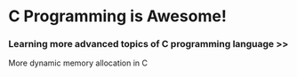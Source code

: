 # C Programming is Awesome!

### Learning more advanced topics of C programming language >>
More dynamic memory allocation in C

